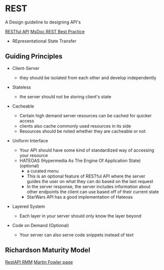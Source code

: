 # REST
A Design guideline to designing API's

[RESTful API](https://restfulapi.net/)
[MsDoc REST Best Practice](https://learn.microsoft.com/en-us/azure/architecture/best-practices/api-design)

- REpresentational State Transfer

## Guiding Principles
- Client-Server
    - they should be isolated from each other and develop independently

- Stateless
    - the server should not be storing client's state

- Cacheable
    - Certain high demand server resources can be cached for quicker access
    - clients also cache commonly used resources in its side
    - Resources should be noted whether they are cacheable or not

- Uniform Interface
    - Your API should have some kind of standardized way of accessing your resource
    - HATEOAS (Hypermedia As The Engine Of Application State) (optional)
        - a curated menu
        - This is an optional feature of RESTful API where the server guides the user on what they can do based on the last request
        - In the server response, the server includes information about other endpoints the client can use based off of their current state
        - StarWars API has a good implementation of Hateoas

- Layered System
    - Each layer in your server should only know the layer beyond

- Code on Demand (Optional)
    - Your server can also serve code snippets instead of text

## Richardson Maturity Model
[RestAPI RMM](https://restfulapi.net/richardson-maturity-model/)
[Martin Fowler page](https://martinfowler.com/articles/richardsonMaturityModel.html)